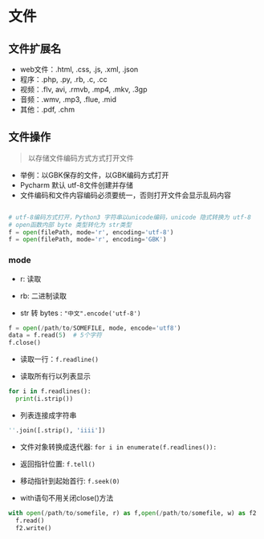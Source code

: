 # 文件

## 文件扩展名

- web文件：.html, .css, .js, .xml, .json
- 程序：.php, .py, .rb, .c, .cc
- 视频：.flv, avi, .rmvb, .mp4, .mkv, .3gp
- 音频：.wmv, .mp3, .flue, .mid
- 其他：.pdf, .chm

## 文件操作

> 以存储文件编码方式方式打开文件

- 举例：以GBK保存的文件，以GBK编码方式打开
- Pycharm 默认 utf-8文件创建并存储
- 文件编码和文件内容编码必须要统一，否则打开文件会显示乱码内容

``` PYTHON

# utf-8编码方式打开，Python3 字符串以unicode编码，unicode 隐式转换为 utf-8
# open函数内部 byte 类型转化为 str类型
f = open(filePath, mode='r', encoding='utf-8')
f = open(filePath, mode='r', encoding='GBK')
```

### mode

- r: 读取
- rb: 二进制读取

- str 转 bytes : `"中文".encode('utf-8')`

``` PYTHON
f = open(/path/to/SOMEFILE, mode, encode='utf8')
data = f.read(5)  # 5个字符
f.close()
```

- 读取一行：`f.readline()`

- 读取所有行以列表显示

``` PYTHON
for i in f.readlines():
  print(i.strip())
```

- 列表连接成字符串

``` PYTHON
''.join([.strip(), 'iiii'])
```

- 文件对象转换成迭代器: `for i in enumerate(f.readlines()):`

- 返回指针位置: `f.tell()`

- 移动指针到起始首行: `f.seek(0)`

- with语句不用关闭close()方法

``` PYTHON
with open(/path/to/somefile, r) as f,open(/path/to/somefile, w) as f2 :
  f.read()
  f2.write()
```